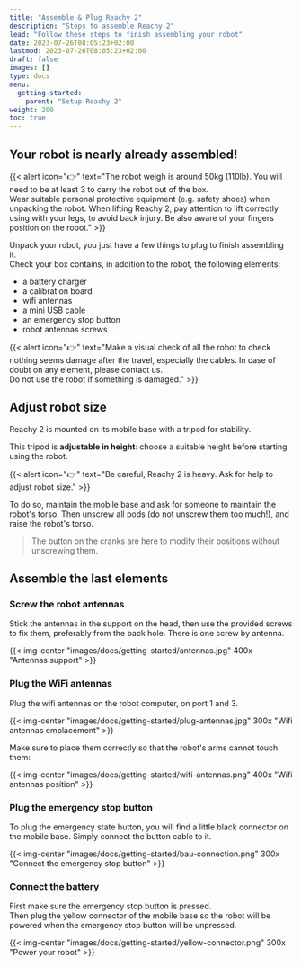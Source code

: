 ```yaml
---
title: "Assemble & Plug Reachy 2"
description: "Steps to assemble Reachy 2"
lead: "Follow these steps to finish assembling your robot"
date: 2023-07-26T08:05:23+02:00
lastmod: 2023-07-26T08:05:23+02:00
draft: false
images: []
type: docs
menu:
  getting-started:
    parent: "Setup Reachy 2"
weight: 200
toc: true
---
```



## Your robot is nearly already assembled!

{{< alert icon="👉" text="The robot weigh is around 50kg (110lb). You will need to be at least 3 to carry the robot out of the box. </br>Wear suitable personal protective equipment (e.g. safety shoes) when unpacking the robot. When lifting Reachy 2, pay attention to lift correctly using with your legs, to avoid back injury. Be also aware of your fingers position on the robot." >}}

Unpack your robot, you just have a few things to plug to finish assembling it.  
Check your box contains, in addition to the robot, the following elements:
- a battery charger
- a calibration board
- wifi antennas
- a mini USB cable
- an emergency stop button
- robot antennas screws

{{< alert icon="👉" text="Make a visual check of all the robot to check nothing seems damage after the travel, especially the cables. In case of doubt on any element, please contact us. </br>Do not use the robot if something is damaged." >}}

## Adjust robot size

Reachy 2 is mounted on its mobile base with a tripod for stability.  

This tripod is **adjustable in height**: choose a suitable height before starting using the robot.  

{{< alert icon="👉" text="Be careful, Reachy 2 is heavy. Ask for help to adjust robot size." >}}

To do so, maintain the mobile base and ask for someone to maintain the robot's torso. Then unscrew all pods (do not unscrew them too much!), and raise the robot's torso.

> The button on the cranks are here to modify their positions without unscrewing them.

## Assemble the last elements

### Screw the robot antennas

Stick the antennas in the support on the head, then use the provided screws to fix them, preferably from the back hole. There is one screw by antenna.   

{{< img-center "images/docs/getting-started/antennas.jpg" 400x "Antennas support" >}}


### Plug the WiFi antennas

Plug the wifi antennas on the robot computer, on port 1 and 3. 

{{< img-center "images/docs/getting-started/plug-antennas.jpg" 300x "Wifi antennas emplacement" >}}

Make sure to place them correctly so that the robot's arms cannot touch them:

{{< img-center "images/docs/getting-started/wifi-antennas.png" 400x "Wifi antennas position" >}}

### Plug the emergency stop button

To plug the emergency state button, you will find a little black connector on the mobile base. Simply connect the button cable to it.

{{< img-center "images/docs/getting-started/bau-connection.png" 300x "Connect the emergency stop button" >}}

### Connect the battery

First make sure the emergency stop button is pressed.  
Then plug the yellow connector of the mobile base so the robot will be powered when the emergency stop button will be unpressed.  

{{< img-center "images/docs/getting-started/yellow-connector.png" 300x "Power your robot" >}}
